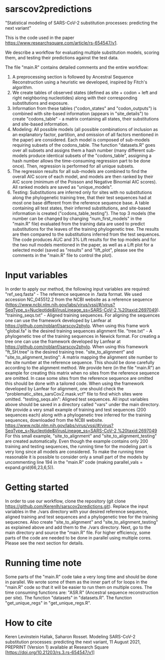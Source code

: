 # sarscov2predictions
"Statistical modeling of SARS-CoV-2 substitution processes: predicting the next variant"

This is the code used in the paper https://www.researchsquare.com/article/rs-654547/v1.

We describe a workflow for evaluating multiple substitution models, scoring them, and testing their predictions against the test data.

The file "main.R" contains detailed comments and the entire workflow:
1. A preprocessing section is followed by Ancestral Sequence Reconstruction using a heuristic we developed, inspired by Fitch's algorithm. 
2. We create tables of observed states (defined as site + codon + left and right neighboring nucleotides) along with their corresponding substitutions and exposure. 
3. Information from these tables ("codon_states" and "codon_outputs") is combined with site-based information (appears in "site_details") to create "codons_table" - a matrix containing all states, their substitutions and site-based information.
4. Modeling: All possible models (all possible combinations of inclusion as an explanatory factor, partition, and omission of all factors mentioned in the paper) are considered. Each model is composed of sub-models requiring subsets of the codons_table. The function "datasets.R" goes over all subsets and assigns them a hash number (many different sub-models produce identical subsets of the "codons_table", assigning a hash number allows the time-consuming regression part to be done once). Then, regression is performed for all unique subsets. 
5. The regression results for all sub-models are combined to find the overall AIC score of each model, and models are then ranked by their AIC score (minimum of the Poisson and Negative Binomial AIC scores). All ranked models are saved as "unique_models".
6. Testing: Substitutions are inferred only for sites with no substitutions along the phylogenetic training tree, that their test sequences had at most one base different from the reference sequence base. A table containing all test states, their inferred substitutions, and site-based information is created ("codons_table_testing"). The top 3 models (the number can be changed by changing "num_first_models" in the "main.R" file) evaluated from the training data are used to predict substitutions for the leaves of the training phylogenetic tree. The results are then compared to the substitutions inferred from the test sequences. The code produces AUC and 3% Lift results for the top models and for the two null models mentioned in the paper, as well as a Lift plot for a selected model (saved as "results" and "lift_plot", please see the comments in the "main.R" file to control the plot).


# Input variables
In order to apply our method, the following input variables are required:
"ref_seq.fasta" - The reference sequence in .fasta format. We used accession NC_045512.2 from the NCBI website as a reference sequence (https://www.ncbi.nlm.nih.gov/labs/virus/vssi/#/virus?SeqType_s=Nucleotide&VirusLineage_ss=SARS-CoV-2,%20taxid:2697049).
"training_seqs.txt" - Aligned training sequences. For aligning the sequences one can use the framework developed by Lanfear at https://github.com/roblanf/sarscov2phylo. When using this frame work "global.fa" is the desired training sequences alignment file.
"tree.txt" - A phylogenetic tree of the training sequences in Newick format.
For creating a tree one can use the framework developed by Lanfear at https://github.com/roblanf/sarscov2phylo. When using this framework "ft_SH.tree" is the desired training tree.
"site_to_alignment" and "site_to_alignment_testing": A matrix mapping the alignment site number to the site number at the reference sequence. This should be done carefully according to the alignment method.
We provide here (in the file "main.R") an example for creating this matrix when no sites from the reference sequence are omitted. In case some sites from the reference sequence are omitted this should be done with a tailored code. When using the framework developed by Lanfear for alignment, one should check the "problematic_sites_sarsCov2.mask.vcf" file to find which sites were omitted.
"testing_seqs.aln": Aligned test sequences.
All input variables above should be saved in a directory called "vars" under the main directory.
We provide a very small example of training and test sequences (200 sequences each) along with a phylogenetic tree inferred for the training sequences, downloaded from the NCBI website. https://www.ncbi.nlm.nih.gov/labs/virus/vssi/#/virus?SeqType_s=Nucleotide&VirusLineage_ss=SARS-CoV-2,%20taxid:2697049
For this small example, "site_to_alignment" and "site_to_alignment_testing" are created automatically.
Even though the example contains only 200 training and testing sequences, the running time for the modeling part is very long since all models are considered. To make the running time reasonable it is possible to consider only a small part of the models by uncommenting line 194 in the "main.R" code (making parallel_vals = expand.grid(66,23,6,5)).



# Getting started
In order to use our workflow, clone the repository (git clone https://github.com/Kerenlh/sarscov2predictions.git).
Replace the input variables in the ./vars directory with your desired reference sequence, aligned training and test sequences and a phylogenetic tree for the training sequecnes. Also create "site_to_alignment" and "site_to_alignment_testing" as explained above and add them to the ./vars directory.
Next, go to the main directory and source the "main.R" file. 
For higher efficiency, some parts of the code are needed to be done in parallel using multiple cores. Please see the next section for details. 

# Running time note
Some parts of the "main.R" code take a very long time and should be done in parallel. We wrote some of them as the inner part of for loops in the "main.R" code so that it will be easier to run them on multiple cores.
The time consuming functions are:
"ASR.R" (Ancestral sequence reconstruction per site).
The function "datasets" in "datasets.R".
The function "get_unique_regs" in "get_unique_regs.R".

# How to cite
Keren Levinstein Hallak, Saharon Rosset. Modeling SARS-CoV-2 substitution processes: predicting the next variant, 11 August 2021, PREPRINT (Version 1) available at Research Square [https://doi.org/10.21203/rs.3.rs-654547/v1]
